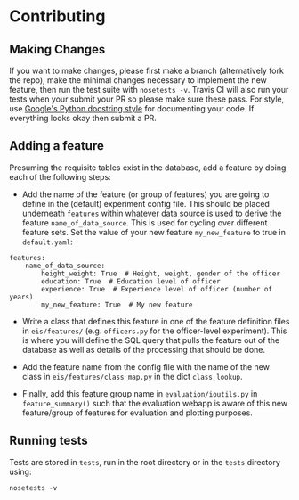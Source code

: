 # Contributing

## Making Changes

If you want to make changes, please first make a branch (alternatively fork the repo), make the minimal changes necessary to implement the new feature, then run the test suite with `nosetests -v`. Travis CI will also run your tests when your submit your PR so please make sure these pass. For style, use [Google's Python docstring style](https://sphinxcontrib-napoleon.readthedocs.org/en/latest/example_google.html) for documenting your code. If everything looks okay then submit a PR. 

## Adding a feature

Presuming the requisite tables exist in the database, add a feature by doing each of the following steps:

* Add the name of the feature (or group of features) you are going to define in the (default) experiment config file. This should be placed underneath `features` within whatever data source is used to derive the feature `name_of_data_source`. This is used for cycling over different feature sets. Set the value of your new feature `my_new_feature` to true in `default.yaml`:

```
features:
    name_of_data_source:
        height_weight: True  # Height, weight, gender of the officer
        education: True  # Education level of officer
        experience: True  # Experience level of officer (number of years)
        my_new_feature: True  # My new feature
```

* Write a class that defines this feature in one of the feature definition files in `eis/features/` (e.g. `officers.py` for the officer-level experiment). This is where you will define the SQL query that pulls the feature out of the database as well as details of the processing that should be done. 

* Add the feature name from the config file with the name of the new class in `eis/features/class_map.py` in the dict `class_lookup`. 

* Finally, add this feature group name in `evaluation/ioutils.py` in `feature_summary()` such that the evaluation webapp is aware of this new feature/group of features for evaluation and plotting purposes.

## Running tests

Tests are stored in `tests`, run in the root directory or in the `tests` directory using: 

`
nosetests -v
`
